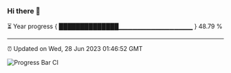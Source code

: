 ### Hi there 👋

⏳ Year progress { ██████████████▁▁▁▁▁▁▁▁▁▁▁▁▁▁▁▁ } 48.79 %

---

⏰ Updated on Wed, 28 Jun 2023 01:46:52 GMT

![Progress Bar CI](https://github.com/liununu/liununu/workflows/Progress%20Bar%20CI/badge.svg)
